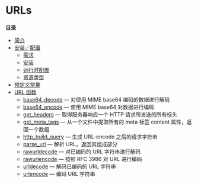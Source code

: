 URLs
====

**目录**

-   [简介](/intro/url.html)
-   [安装／配置](/url/setup.html)
    -   [需求](/url/setup.html#需求)
    -   [安装](/url/setup.html#安装)
    -   [运行时配置](/url/setup.html#运行时配置)
    -   [资源类型](/url/setup.html#资源类型)
-   [预定义常量](/url/constants.html)
-   [URL 函数](/ref/url.html)
    -   [base64\_decode](/ref/url.html#base64_decode) — 对使用 MIME
        base64 编码的数据进行解码
    -   [base64\_encode](/ref/url.html#base64_encode) — 使用 MIME base64
        对数据进行编码
    -   [get\_headers](/ref/url.html#get_headers) — 取得服务器响应一个
        HTTP 请求所发送的所有标头
    -   [get\_meta\_tags](/ref/url.html#get_meta_tags) —
        从一个文件中提取所有的 meta 标签 content 属性，返回一个数组
    -   [http\_build\_query](/ref/url.html#http_build_query) — 生成
        URL-encode 之后的请求字符串
    -   [parse\_url](/ref/url.html#parse_url) — 解析 URL，返回其组成部分
    -   [rawurldecode](/ref/url.html#rawurldecode) — 对已编码的 URL
        字符串进行解码
    -   [rawurlencode](/ref/url.html#rawurlencode) — 按照 RFC 3986 对
        URL 进行编码
    -   [urldecode](/ref/url.html#urldecode) — 解码已编码的 URL 字符串
    -   [urlencode](/ref/url.html#urlencode) — 编码 URL 字符串
